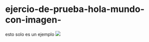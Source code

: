 # ejercio-de-prueba-hola-mundo-con-imagen-
esto solo es un ejemplo
![](https://github.com/FANDINO7/ejercio-de-prueba-hola-mundo-con-imagen-.git)
